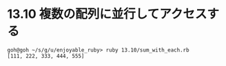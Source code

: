 # 13.10 複数の配列に並行してアクセスする

```
goh@goh ~/s/g/u/enjoyable_ruby> ruby 13.10/sum_with_each.rb
[111, 222, 333, 444, 555]
```

